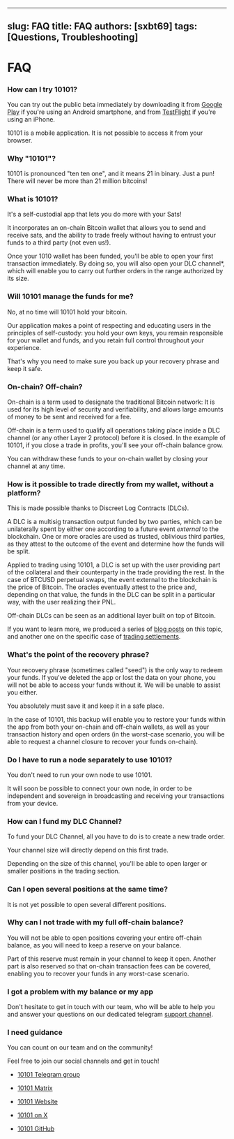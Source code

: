 
---
slug: FAQ
title: FAQ
authors: [sxbt69]
tags: [Questions, Troubleshooting]
---

# FAQ

### How can I try 10101?

You can try out the public beta immediately by downloading it from [Google Play](https://play.google.com/store/apps/details?id=finance.get10101.app) if you're using an Android smartphone, and from [TestFlight](https://testflight.apple.com/join/WhwnPUh8) if you're using an iPhone.

10101 is a mobile application. It is not possible to access it from your browser.


### Why "10101"?

10101 is pronounced "ten ten one", and it means 21 in binary. Just a pun!
There will never be more than 21 million bitcoins!

### What is 10101?

It's a self-custodial app that lets you do more with your Sats!

It incorporates an on-chain Bitcoin wallet that allows you to send and receive sats, and the ability to trade freely without having to entrust your funds to a third party (not even us!).

Once your 1010 wallet has been funded, you'll be able to open your first transaction immediately. By doing so, you will also open your DLC channel*, which will enable you to carry out further orders in the range authorized by its size.


### Will 10101 manage the funds for me?

No, at no time will 10101 hold your bitcoin.

Our application makes a point of respecting and educating users in the principles of self-custody: you hold your own keys, you remain responsible for your wallet and funds, and you retain full control throughout your experience.

That's why you need to make sure you back up your recovery phrase and keep it safe.



### On-chain? Off-chain?

On-chain is a term used to designate the traditional Bitcoin network: It is used for its high level of security and verifiability, and allows large amounts of money to be sent and received for a fee.

Off-chain is a term used to qualify all operations taking place inside a DLC channel (or any other Layer 2 protocol) before it is closed. In the example of 10101, if you close a trade in profits, you'll see your off-chain balance grow.

You can withdraw these funds to your on-chain wallet by closing your channel at any time.


### How is it possible to trade directly from my wallet, without a platform?

This is made possible thanks to Discreet Log Contracts (DLCs).

A DLC is a multisig transaction output funded by two parties, which can be unilaterally spent by either one according to a future event _external_ to the blockchain. One or more oracles are used as trusted, oblivious third parties, as they attest to the outcome of the event and determine how the funds will be split.

Applied to trading using 10101, a DLC is set up with the user providing part of the collateral and their counterparty in the trade providing the rest. In the case of BTCUSD perpetual swaps, the event external to the blockchain is the price of Bitcoin. The oracles eventually attest to the price and, depending on that value, the funds in the DLC can be split in a particular way, with the user realizing their PNL.

Off-chain DLCs can be seen as an additional layer built on top of Bitcoin.

If you want to learn more, we produced a series of [blog posts](https://10101.finance/blog/dlc-to-lightning-part-1) on this topic, and another one on the specific case of [trading settlements](https://10101.finance/blog/trade-settlement).


### What's the point of the recovery phrase?

Your recovery phrase (sometimes called "seed") is the only way to redeem your funds. If you've deleted the app or lost the data on your phone, you will not be able to access your funds without it. We will be unable to assist you either.

You absolutely must save it and keep it in a safe place.

In the case of 10101, this backup will enable you to restore your funds within the app from both your on-chain and off-chain wallets, as well as your transaction history and open orders (in the worst-case scenario, you will be able to request a channel closure to recover your funds on-chain).

### Do I have to run a node separately to use 10101?

You don't need to run your own node to use 10101.

It will soon be possible to connect your own node, in order to be independent and sovereign in broadcasting and receiving your transactions from your device.

### How can I fund my DLC Channel?

To fund your DLC Channel, all you have to do is to create a new trade order.

Your channel size will directly depend on this first trade.

Depending on the size of this channel, you'll be able to open larger or smaller positions in the trading section.

### Can I open several positions at the same time?

It is not yet possible to open several different positions.

### Why can I not trade with my full off-chain balance?

You will not be able to open positions covering your entire off-chain balance, as you will need to keep a reserve on your balance.

Part of this reserve must remain in your channel to keep it open. Another part is also reserved so that on-chain transaction fees can be covered, enabling you to recover your funds in any worst-case scenario.

### I got a problem with my balance or my app

Don't hesitate to get in touch with our team, who will be able to help you and answer your questions on our dedicated telegram [support channel](https://t.me/get10101/1189).

### I need guidance

You can count on our team and on the community!

Feel free to join our social channels and get in touch!

- [10101 Telegram group](https://t.me/get10101/)
- [10101 Matrix](https://matrix.to/#/#tentenone:matrix.org)

- [10101 Website](https://10101.finance/)
- [10101 on X](https://x.com/get10101)
- [10101 GitHub](https://github.com/get10101/10101/)
